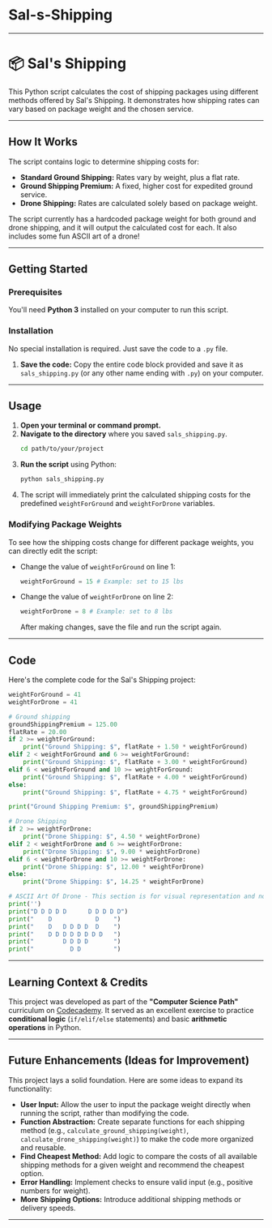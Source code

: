 # Sal-s-Shipping

---

# 📦 Sal's Shipping

This Python script calculates the cost of shipping packages using different methods offered by Sal's Shipping. It demonstrates how shipping rates can vary based on package weight and the chosen service.

---

## How It Works

The script contains logic to determine shipping costs for:

* **Standard Ground Shipping:** Rates vary by weight, plus a flat rate.
* **Ground Shipping Premium:** A fixed, higher cost for expedited ground service.
* **Drone Shipping:** Rates are calculated solely based on package weight.

The script currently has a hardcoded package weight for both ground and drone shipping, and it will output the calculated cost for each. It also includes some fun ASCII art of a drone!

---

## Getting Started

### Prerequisites

You'll need **Python 3** installed on your computer to run this script.

### Installation

No special installation is required. Just save the code to a `.py` file.

1.  **Save the code:** Copy the entire code block provided and save it as `sals_shipping.py` (or any other name ending with `.py`) on your computer.

---

## Usage

1.  **Open your terminal or command prompt.**
2.  **Navigate to the directory** where you saved `sals_shipping.py`.
    ```bash
    cd path/to/your/project
    ```
3.  **Run the script** using Python:
    ```bash
    python sals_shipping.py
    ```
4.  The script will immediately print the calculated shipping costs for the predefined `weightForGround` and `weightForDrone` variables.

### Modifying Package Weights

To see how the shipping costs change for different package weights, you can directly edit the script:

* Change the value of `weightForGround` on line 1:
    ```python
    weightForGround = 15 # Example: set to 15 lbs
    ```
* Change the value of `weightForDrone` on line 2:
    ```python
    weightForDrone = 8 # Example: set to 8 lbs
    ```
    After making changes, save the file and run the script again.

---

## Code

Here's the complete code for the Sal's Shipping project:

```python
weightForGround = 41
weightForDrone = 41

# Ground shipping
groundShippingPremium = 125.00
flatRate = 20.00
if 2 >= weightForGround:
    print("Ground Shipping: $", flatRate + 1.50 * weightForGround)
elif 2 < weightForGround and 6 >= weightForGround:
    print("Ground Shipping: $", flatRate + 3.00 * weightForGround)
elif 6 < weightForGround and 10 >= weightForGround:
    print("Ground Shipping: $", flatRate + 4.00 * weightForGround)
else:
    print("Ground Shipping: $", flatRate + 4.75 * weightForGround)

print("Ground Shipping Premium: $", groundShippingPremium)

# Drone Shipping
if 2 >= weightForDrone:
    print("Drone Shipping: $", 4.50 * weightForDrone)
elif 2 < weightForDrone and 6 >= weightForDrone:
    print("Drone Shipping: $", 9.00 * weightForDrone)
elif 6 < weightForDrone and 10 >= weightForDrone:
    print("Drone Shipping: $", 12.00 * weightForDrone)
else:
    print("Drone Shipping: $", 14.25 * weightForDrone)

# ASCII Art Of Drone - This section is for visual representation and not part of the shipping calculations.
print('')
print("D D D D D      D D D D D")
print("    D            D    ")
print("    D   D D D D  D    ")
print("    D D D D D D D D   ")
print("        D D D D       ")
print("          D D         ")
```

---

## Learning Context & Credits

This project was developed as part of the **"Computer Science Path"** curriculum on [Codecademy](https://www.codecademy.com/). It served as an excellent exercise to practice **conditional logic** (`if/elif/else` statements) and basic **arithmetic operations** in Python.

---

## Future Enhancements (Ideas for Improvement)

This project lays a solid foundation. Here are some ideas to expand its functionality:

* **User Input:** Allow the user to input the package weight directly when running the script, rather than modifying the code.
* **Function Abstraction:** Create separate functions for each shipping method (e.g., `calculate_ground_shipping(weight)`, `calculate_drone_shipping(weight)`) to make the code more organized and reusable.
* **Find Cheapest Method:** Add logic to compare the costs of all available shipping methods for a given weight and recommend the cheapest option.
* **Error Handling:** Implement checks to ensure valid input (e.g., positive numbers for weight).
* **More Shipping Options:** Introduce additional shipping methods or delivery speeds.

---
